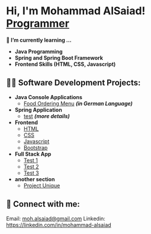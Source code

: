 <h1>Hi, I'm Mohammad AlSaiad! <br/><a href="https://github.com/mohalsaiad">Programmer</a></h1>

<b>🌱 I’m currently learning ... </b>
  - <b> Java Programming </b>
  - <b> Spring and Spring Boot Framework </b>
  - <b> Frontend Skills (HTML, CSS, Javascript) </b>

<h2>👨‍💻 Software Development Projects:</h2>

- <b>Java Console Applications </b>
  - [Food Ordering Menu](https://github.com/Console_App_Food_Ordering_Menu) <b><i>(in German Language)</b></i>
- <b>Spring Application</b>
  - [test](https://github.com/link) <b><i>(more details)</b></i>
- <b>Frontend</b>
  - [HTML](https://github.com/link)
  - [CSS](https://github.com/link)
  - [Javascript](https://github.com/link)
  - [Bootstrap](https://github.com/link)
- <b>Full Stack App</b>
  - [Test 1](https://github.com/link)
  - [Test 2](https://github.com/link)
  - [Test 3](https://github.com/link)
- <b>another section</b>
  - [Project Unique](https://github.com/link)



<h2> 🤳 Connect with me:</h2>

Email: moh.alsaiad@gmail.com
Linkedin: https://linkedin.com/in/mohammad-alsaiad

<!--
**joshmadakor1/joshmadakor1** is a ✨ _special_ ✨ repository because its `README.md` (this file) appears on your GitHub profile.

Here are some ideas to get you started:

- 🔭 I’m currently working on ...
- 🌱 I’m currently learning ...
- 👯 I’m looking to collaborate on ...
- 🤔 I’m looking for help with ...
- 💬 Ask me about ...
- 📫 How to reach me: ...
- 😄 Pronouns: ...
- ⚡ Fun fact: ...
-->
